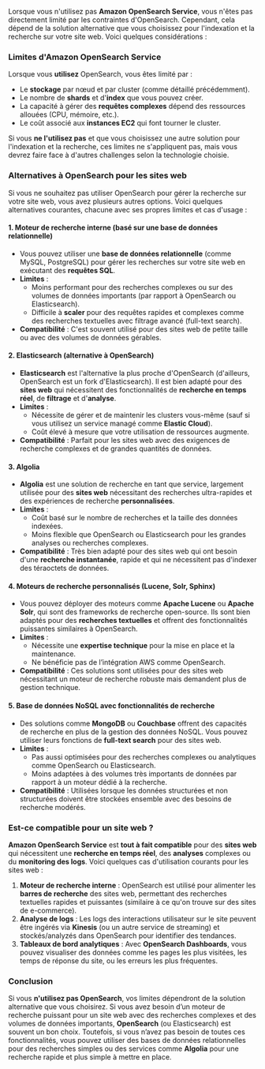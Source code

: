 Lorsque vous n'utilisez pas **Amazon OpenSearch Service**, vous n'êtes pas directement limité par les contraintes d'OpenSearch. Cependant, cela dépend de la solution alternative que vous choisissez pour l'indexation et la recherche sur votre site web. Voici quelques considérations :

### Limites d'Amazon OpenSearch Service

Lorsque vous **utilisez** OpenSearch, vous êtes limité par :
- Le **stockage** par nœud et par cluster (comme détaillé précédemment).
- Le nombre de **shards** et d'**index** que vous pouvez créer.
- La capacité à gérer des **requêtes complexes** dépend des ressources allouées (CPU, mémoire, etc.).
- Le coût associé aux **instances EC2** qui font tourner le cluster.

Si vous **ne l'utilisez pas** et que vous choisissez une autre solution pour l'indexation et la recherche, ces limites ne s'appliquent pas, mais vous devrez faire face à d'autres challenges selon la technologie choisie.

### Alternatives à OpenSearch pour les sites web

Si vous ne souhaitez pas utiliser OpenSearch pour gérer la recherche sur votre site web, vous avez plusieurs autres options. Voici quelques alternatives courantes, chacune avec ses propres limites et cas d'usage :

#### 1. **Moteur de recherche interne (basé sur une base de données relationnelle)**
   - Vous pouvez utiliser une **base de données relationnelle** (comme MySQL, PostgreSQL) pour gérer les recherches sur votre site web en exécutant des **requêtes SQL**.
   - **Limites** :
     - Moins performant pour des recherches complexes ou sur des volumes de données importants (par rapport à OpenSearch ou Elasticsearch).
     - Difficile à **scaler** pour des requêtes rapides et complexes comme des recherches textuelles avec filtrage avancé (full-text search).
   - **Compatibilité** : C'est souvent utilisé pour des sites web de petite taille ou avec des volumes de données gérables.

#### 2. **Elasticsearch (alternative à OpenSearch)**
   - **Elasticsearch** est l'alternative la plus proche d'OpenSearch (d'ailleurs, OpenSearch est un fork d'Elasticsearch). Il est bien adapté pour des **sites web** qui nécessitent des fonctionnalités de **recherche en temps réel**, de **filtrage** et d'**analyse**.
   - **Limites** :
     - Nécessite de gérer et de maintenir les clusters vous-même (sauf si vous utilisez un service managé comme **Elastic Cloud**).
     - Coût élevé à mesure que votre utilisation de ressources augmente.
   - **Compatibilité** : Parfait pour les sites web avec des exigences de recherche complexes et de grandes quantités de données.

#### 3. **Algolia**
   - **Algolia** est une solution de recherche en tant que service, largement utilisée pour des **sites web** nécessitant des recherches ultra-rapides et des expériences de recherche **personnalisées**.
   - **Limites** :
     - Coût basé sur le nombre de recherches et la taille des données indexées.
     - Moins flexible que OpenSearch ou Elasticsearch pour les grandes analyses ou recherches complexes.
   - **Compatibilité** : Très bien adapté pour des sites web qui ont besoin d'une **recherche instantanée**, rapide et qui ne nécessitent pas d'indexer des téraoctets de données.

#### 4. **Moteurs de recherche personnalisés (Lucene, Solr, Sphinx)**
   - Vous pouvez déployer des moteurs comme **Apache Lucene** ou **Apache Solr**, qui sont des frameworks de recherche open-source. Ils sont bien adaptés pour des **recherches textuelles** et offrent des fonctionnalités puissantes similaires à OpenSearch.
   - **Limites** :
     - Nécessite une **expertise technique** pour la mise en place et la maintenance.
     - Ne bénéficie pas de l’intégration AWS comme OpenSearch.
   - **Compatibilité** : Ces solutions sont utilisées pour des sites web nécessitant un moteur de recherche robuste mais demandent plus de gestion technique.

#### 5. **Base de données NoSQL avec fonctionnalités de recherche**
   - Des solutions comme **MongoDB** ou **Couchbase** offrent des capacités de recherche en plus de la gestion des données NoSQL. Vous pouvez utiliser leurs fonctions de **full-text search** pour des sites web.
   - **Limites** :
     - Pas aussi optimisées pour des recherches complexes ou analytiques comme OpenSearch ou Elasticsearch.
     - Moins adaptées à des volumes très importants de données par rapport à un moteur dédié à la recherche.
   - **Compatibilité** : Utilisées lorsque les données structurées et non structurées doivent être stockées ensemble avec des besoins de recherche modérés.

### Est-ce compatible pour un site web ?

**Amazon OpenSearch Service** est **tout à fait compatible** pour des **sites web** qui nécessitent une **recherche en temps réel**, des **analyses** complexes ou du **monitoring des logs**. Voici quelques cas d'utilisation courants pour les sites web :

1. **Moteur de recherche interne** : OpenSearch est utilisé pour alimenter les **barres de recherche** des sites web, permettant des recherches textuelles rapides et puissantes (similaire à ce qu'on trouve sur des sites de e-commerce).
2. **Analyse de logs** : Les logs des interactions utilisateur sur le site peuvent être ingérés via **Kinesis** (ou un autre service de streaming) et stockés/analyzés dans OpenSearch pour identifier des tendances.
3. **Tableaux de bord analytiques** : Avec **OpenSearch Dashboards**, vous pouvez visualiser des données comme les pages les plus visitées, les temps de réponse du site, ou les erreurs les plus fréquentes.

### Conclusion

Si vous **n'utilisez pas OpenSearch**, vos limites dépendront de la solution alternative que vous choisirez. Si vous avez besoin d’un moteur de recherche puissant pour un site web avec des recherches complexes et des volumes de données importants, **OpenSearch** (ou Elasticsearch) est souvent un bon choix. Toutefois, si vous n’avez pas besoin de toutes ces fonctionnalités, vous pouvez utiliser des bases de données relationnelles pour des recherches simples ou des services comme **Algolia** pour une recherche rapide et plus simple à mettre en place.
